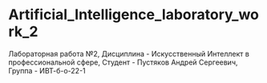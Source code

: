 # Artificial_Intelligence_laboratory_work_2
Лабораторная работа №2, Дисциплина - Искусственный Интеллект в профессиональной сфере, Студент - Пустяков Андрей Сергеевич, Группа - ИВТ-б-о-22-1
